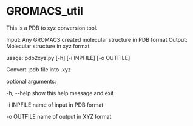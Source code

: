 # GROMACS_util

This is a PDB to xyz conversion tool. 

Input: Any GROMACS created molecular structure in PDB format
Output:  Molecular structure in xyz format


usage: pdb2xyz.py [-h] [-i INPFILE] [-o OUTFILE]

Convert .pdb file into .xyz

optional arguments:

  -h, --help  show this help message and exit
  
  -i INPFILE  name of input in PDB format
  
  -o OUTFILE  name of output in XYZ format

